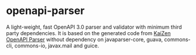 # openapi-parser
A light-weight, fast OpenAPI 3.0 parser and validator with minimum third party dependencies. It is based on
the generated code from [KaiZen OpenAPI Parser](https://github.com/RepreZen/KaiZen-OpenApi-Parser) without
dependency on javaparser-core, guava, commons-cli, commons-io, javax.mail and guice. 
